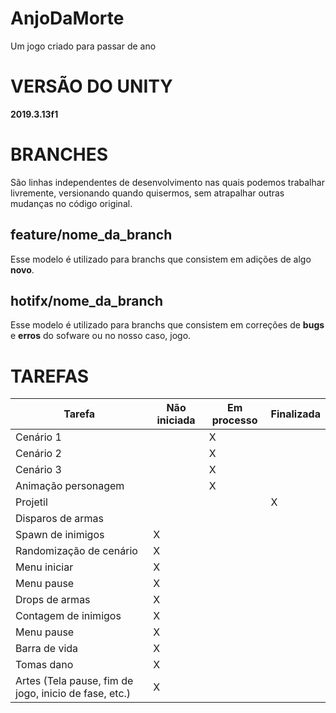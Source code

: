 # AnjoDaMorte
Um jogo criado para passar de ano

# VERSÃO DO UNITY

**2019.3.13f1**

# BRANCHES

São linhas independentes de desenvolvimento nas quais podemos trabalhar livremente, versionando quando quisermos, sem atrapalhar outras mudanças no código original.

## feature/nome_da_branch

Esse modelo é utilizado para branchs que consistem em adições de algo **novo**. 


## hotifx/nome_da_branch

Esse modelo é utilizado para branchs que consistem em correções de **bugs** e **erros** do sofware ou no nosso caso, jogo.

# TAREFAS

| Tarefa | Não iniciada | Em processo | Finalizada |
|--|--|--|--|
| Cenário 1 |  | X |  |
| Cenário 2 |  | X |  |
| Cenário 3 |  | X |  |
| Animação personagem |  | X |  |
| Projetil |  |  | X |
| Disparos de armas |  |  |  |
| Spawn de inimigos | X |  |  |
| Randomização de cenário | X |  |  |
| Menu iniciar | X |  |  |
| Menu pause | X |  |  |
| Drops de armas | X |  |  |
| Contagem de inimigos | X |  |  |
| Menu pause | X |  |  |
| Barra de vida | X |  |  |
| Tomas dano | X |  |  |
| Artes (Tela pause, fim de jogo, inicio de fase, etc.) | X |  |  |
